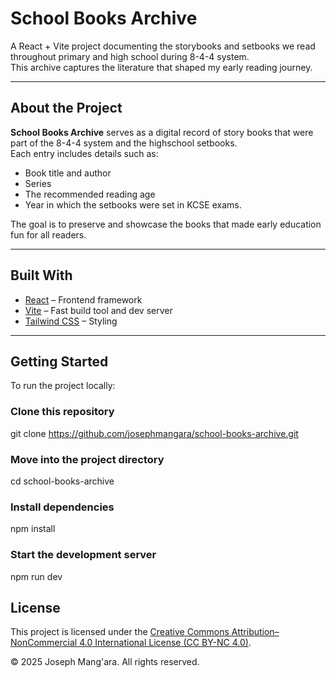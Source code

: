 # School Books Archive

A React + Vite project documenting the storybooks and setbooks we read throughout primary and high school during 8-4-4 system.  
This archive captures the literature that shaped my early reading journey.

---

## About the Project

**School Books Archive** serves as a digital record of story books that were part of the 8-4-4 system and the highschool setbooks.  
Each entry includes details such as:
- Book title and author  
- Series  
- The recommended reading age   
- Year in which the setbooks were set in KCSE exams.  

The goal is to preserve and showcase the books that made early education fun for all readers.

---

## Built With

- [React](https://react.dev/) – Frontend framework  
- [Vite](https://vitejs.dev/) – Fast build tool and dev server  
- [Tailwind CSS](https://tailwindcss.com/) – Styling  

---

## Getting Started

To run the project locally:

### Clone this repository
git clone https://github.com/josephmangara/school-books-archive.git

### Move into the project directory
cd school-books-archive

### Install dependencies
npm install

### Start the development server
npm run dev

## License

This project is licensed under the [Creative Commons Attribution–NonCommercial 4.0 International License (CC BY-NC 4.0)](https://creativecommons.org/licenses/by-nc/4.0/).

© 2025 Joseph Mang'ara. All rights reserved.